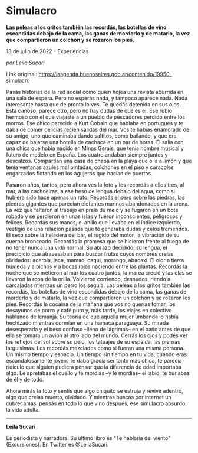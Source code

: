 # Simulacro

**Las peleas a los gritos también las recordás, las botellas de vino escondidas debajo de la cama, las ganas de morderlo y de matarlo, la vez que compartieron un colchón y se rozaron los pies.**

18 de julio de 2022 - Experiencias

_por Leila Sucari_

Link original: https://laagenda.buenosaires.gob.ar/contenido/19950-simulacro



Pasás historias de la red social como quien hojea una revista aburrida en una sala de espera. Pero no esperás nada, y tampoco aparece nada. Nada interesante hasta que de pronto lo ves. Te quedás detenida en sus ojos. Está canoso, parece otro, pero no hay dudas de que es él. Ese rubio hermoso con el que viajaste a un pueblo de pescadores perdido entre los morros. Ese chico parecido a Kurt Cobain que hablaba en portugués y te daba de comer delicias recién salidas del mar. Vos te habías enamorado de su amigo, uno que caminaba dando saltitos, como bailando, y que era capaz de bajarse una botella de cachaca en un par de horas. Él salía con una chica que había nacido en Minas Gerais, que tenía nombre musical y futuro de modelo en España. Los cuatro andaban siempre juntos y descalzos. Compartían una casa de chapa en la playa que olía a limón y que tenía ventanas azules mal pintadas, colchones en el piso y caracoles engarzados flotando en los agujeros que hacían de puertas.




Pasaron años, tantos, pero ahora ves la foto y los recordás a ellos tres, al mar, a las cachoeiras, a ese beso de lengua debajo del agua, como si hubiera sido hace apenas un rato. Recordás el sexo sobre las piedras, las piedras gigantes que parecían elefantes marinos abandonados en la arena. La vez que faltaron al trabajo en praia du meio y se fugaron en un bote robado y se perdieron en unas islas y fueron inconscientes, peligrosos y felices. Recordás sus manos, el anillo que llevaba en el índice izquierdo, vestigio de una relación pasada que te generaba dudas y celos tremendos. El sexo sobre la heladera del bar, el rugido del motor, la vibración de su cuerpo bronceado. Recordás la promesa que se hicieron frente al fuego de no tener nunca una vida normal. Su abrazo decidido, su lengua, el precipicio que atravesaban para buscar frutas cuyos nombres creías olvidados: acerola, jaca, mamao, caqui, morango, abacaxi. El olor a tierra húmeda y a bichos y a bocas rojas naciendo entre las plantas. Recordás la noche que se metieron al mar los cuatro juntos, la marea creció y las olas se llevaron la ropa de la orilla. Volvieron corriendo, desnudos, riendo a carcajadas mientras un perro los seguía. Las peleas a los gritos también las recordás, las botellas de vino escondidas debajo de la cama, las ganas de morderlo y de matarlo, la vez que compartieron un colchón y se rozaron los pies. Recordás la cocaína de la mañana que vos no querías tomar, los desayunos de porro y café puro y, más tarde, los viajes en colectivo hablando de lemanjá. Su teoría de que aquella mujer umbanda lo había hechizado mientras dormían en una hamaca paraguaya. Su mirada desesperada y el beso confuso –lleno de lágrimas– en el baño antes de que ella se tomara un avión al otro lado del mundo. Cerrás los ojos y podés ver los reflejos del sol sobre su pelo, los tatuajes de su espalda, las piernas larguísimas. Los recordás mezclados como si fueran una misma persona. Un mismo tiempo y espacio. Un tiempo sin tiempo en tu vida, cuando eras escandalosamente joven. Te daba gracia ser tanto más chica, te parecía ridículo que alguien pudiera pensar que la diferencia de edad importaba algo. Le apretabas el cuello y te mordías –y le mordías– el labio, te burlabas de él y de todo.




Ahora mirás la foto y sentís que algo chiquito se estruja y revive adentro, algo que creías muerto, olvidado. Y mientras buscás por internet un cubrecamas, pensás en todo lo que vino después, ese simulacro absurdo, la vida adulta.




---




**Leila Sucari**




Es periodista y narradora. Su último libro es "Te hablaría del viento" (Excursiones). En Twitter es @LeilaSucari.



